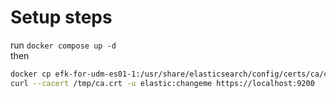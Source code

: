 # Setup steps
run `docker compose up -d`\
then
```bash 
docker cp efk-for-udm-es01-1:/usr/share/elasticsearch/config/certs/ca/ca.crt /tmp/. 
curl --cacert /tmp/ca.crt -u elastic:changeme https://localhost:9200
```
